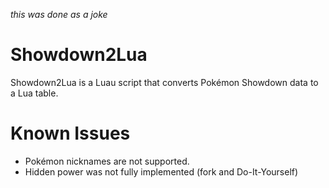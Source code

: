 *this was done as a joke*



# Showdown2Lua
Showdown2Lua is a Luau script that converts Pokémon Showdown data to a Lua table.

# Known Issues
* Pokémon nicknames are not supported.
* Hidden power was not fully implemented (fork and Do-It-Yourself)
